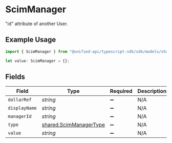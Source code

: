 # ScimManager

"id" attribute of another User.

## Example Usage

```typescript
import { ScimManager } from "@unified-api/typescript-sdk/sdk/models/shared";

let value: ScimManager = {};
```

## Fields

| Field                                                                   | Type                                                                    | Required                                                                | Description                                                             |
| ----------------------------------------------------------------------- | ----------------------------------------------------------------------- | ----------------------------------------------------------------------- | ----------------------------------------------------------------------- |
| `dollarRef`                                                             | *string*                                                                | :heavy_minus_sign:                                                      | N/A                                                                     |
| `displayName`                                                           | *string*                                                                | :heavy_minus_sign:                                                      | N/A                                                                     |
| `managerId`                                                             | *string*                                                                | :heavy_minus_sign:                                                      | N/A                                                                     |
| `type`                                                                  | [shared.ScimManagerType](../../../sdk/models/shared/scimmanagertype.md) | :heavy_minus_sign:                                                      | N/A                                                                     |
| `value`                                                                 | *string*                                                                | :heavy_minus_sign:                                                      | N/A                                                                     |